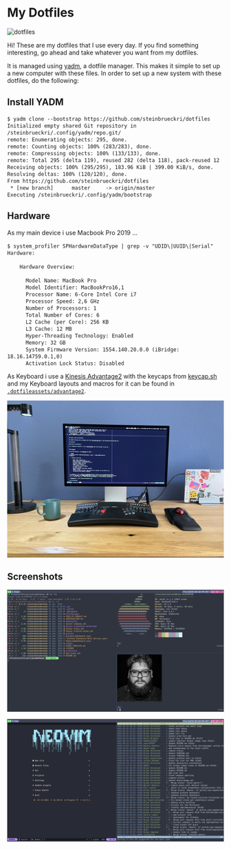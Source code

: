 # My Dotfiles

![dotfiles](https://dotfiles.github.io/images/dotfiles-logo.png)

Hi! These are my dotfiles that I use every day. If you find something
interesting, go ahead and take whatever you want from my dotfiles.

It is managed using [yadm](https://github.com/TheLocehiliosan/yadm/), a dotfile
manager. This makes it simple to set up a new computer with these files. In
order to set up a new system with these dotfiles, do the following:

## Install YADM

```shell
$ yadm clone --bootstrap https://github.com/steinbrueckri/dotfiles
Initialized empty shared Git repository in /steinbrueckri/.config/yadm/repo.git/
remote: Enumerating objects: 295, done.
remote: Counting objects: 100% (283/283), done.
remote: Compressing objects: 100% (133/133), done.
remote: Total 295 (delta 119), reused 282 (delta 118), pack-reused 12
Receiving objects: 100% (295/295), 183.96 KiB | 399.00 KiB/s, done.
Resolving deltas: 100% (120/120), done.
From https://github.com/steinbrueckri/dotfiles
 * [new branch]      master     -> origin/master
Executing /steinbrueckri/.config/yadm/bootstrap
```

## Hardware

As my main device i use Macbook Pro 2019 ...

```shell
$ system_profiler SPHardwareDataType | grep -v "UDID\|UUID\|Serial"
Hardware:

    Hardware Overview:

      Model Name: MacBook Pro
      Model Identifier: MacBookPro16,1
      Processor Name: 6-Core Intel Core i7
      Processor Speed: 2,6 GHz
      Number of Processors: 1
      Total Number of Cores: 6
      L2 Cache (per Core): 256 KB
      L3 Cache: 12 MB
      Hyper-Threading Technology: Enabled
      Memory: 32 GB
      System Firmware Version: 1554.140.20.0.0 (iBridge: 18.16.14759.0.1,0)
      Activation Lock Status: Disabled
```

As Keyboard i use a [Kinesis Advantage2](https://kinesis-ergo.com/shop/advantage2/)
with the keycaps from [keycap.sh](https://keycap.sh/) and my Keyboard layouts and macros
for it can be found in [`.dotfileassets/advantage2`](./.dotfileassets/advantage2/).

![Keyboard](./.dotfileassets/keyboard.jpg)

## Screenshots

![Screenshot-1](./.dotfileassets/screenshot-1.png)

![Screenshot-2](./.dotfileassets/screenshot-2.png)
